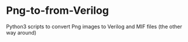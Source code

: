# Png-to-from-Verilog
Python3 scripts to convert Png images to Verilog and MIF files (the other way around)
